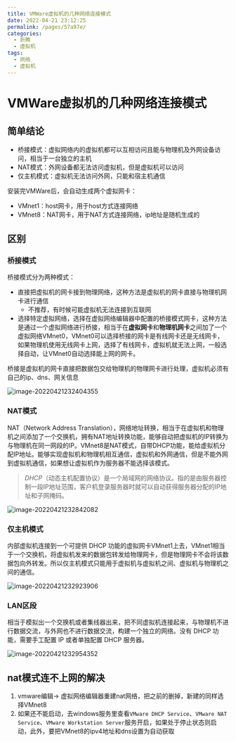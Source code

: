 ```yaml
---
title: VMWare虚拟机的几种网络连接模式
date: 2022-04-21 23:12:25
permalink: /pages/57a97e/
categories:
  - 折腾
  - 虚拟机
tags:
  - 网络
  - 虚拟机
---
```


# VMWare虚拟机的几种网络连接模式

## 简单结论

- 桥接模式：虚拟网络内的虚拟机都可以互相访问且能与物理机及外网设备访问，相当于一台独立的主机
- NAT模式：外网设备都无法访问虚拟机，但是虚拟机可以访问
- 仅主机模式：虚拟机无法访问外网，只能和宿主机通信



安装完VMWare后，会自动生成两个虚拟网卡：

- VMnet1：host网卡，用于host方式连接网络
- VMnet8：NAT网卡，用于NAT方式连接网络，ip地址是随机生成的



## 区别

### 桥接模式

桥接模式分为两种模式：

- 直接把虚拟机的网卡接到物理网络，这种方法是虚拟机的网卡直接与物理机网卡进行通信
  - 不推荐，有时候可能虚拟机无法连接到互联网
- 选择特定虚拟网络，选择在虚拟网络编辑器中配置的桥接模式网卡，这种方法是通过一个虚拟网络进行桥接，相当于在**虚拟网卡**和**物理机网卡**之间加了一个虚拟网络VMnet0，VMnet0可以选择桥接的网卡是有线网卡还是无线网卡，如果物理机使用无线网卡上网，选择了有线网卡，虚拟机就无法上网，一般选择自动，让VMnet0自动选择能上网的网卡。

桥接是虚拟机的网卡直接把数据包交给物理机的物理网卡进行处理，虚拟机必须有自己的ip、dns、网关信息

![image-20220421232404355](http://io.storyxc.com/blog/image-20220421232404355.png)



### NAT模式

NAT（Network Address Translation），网络地址转换，相当于在虚拟机和物理机之间添加了一个交换机，拥有NAT地址转换功能，能够自动把虚拟机的IP转换为与物理机在同一网段的IP。VMnet8是NAT模式，自带DHCP功能，能给虚拟机分配IP地址。能够实现虚拟机和物理机相互通信，虚拟机和外网通信，但是不能外网到虚拟机通信，如果想让虚拟机作为服务器不能选择该模式。

> *DHCP*（动态主机配置协议）是一个局域网的网络协议。指的是由服务器控制一段IP地址范围，客户机登录服务器时就可以自动获得服务器分配的IP地址和子网掩码。

![image-20220421232842082](http://io.storyxc.com/blog/image-20220421232842082.png)

### 仅主机模式

内部虚拟机连接到一个可提供 DHCP 功能的虚拟网卡VMnet1上去，VMnet1相当于一个交换机，将虚拟机发来的数据包转发给物理网卡，但是物理网卡不会将该数据包向外转发。所以仅主机模式只能用于虚拟机与虚拟机之间、虚拟机与物理机之间的通信。

![image-20220421232923906](http://io.storyxc.com/blog/image-20220421232923906.png)

### LAN区段

相当于模拟出一个交换机或者集线器出来，把不同虚拟机连接起来，与物理机不进行数据交流，与外网也不进行数据交流，构建一个独立的网络。没有 DHCP 功能，需要手工配置 IP 或者单独配置 DHCP 服务器。

![image-20220421232954352](http://io.storyxc.com/blog/image-20220421232954352.png)







## nat模式连不上网的解决

1. vmware编辑-> 虚拟网络编辑器重建nat网络，把之前的删掉，新建的同样选择VMnet8
2. 如果还不能启动，去windows服务里查看`VMware DHCP Service`、`VMware NAT Service`、`VMware Workstation Server`服务开启，如果处于停止状态则启动，此外，要把VMnet8的ipv4地址和dns设置为自动获取
